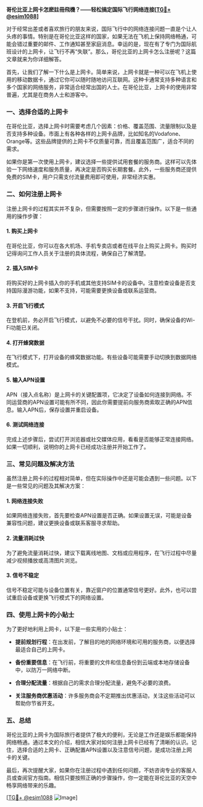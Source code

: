 **哥伦比亚上网卡怎麽註冊飛機？——轻松搞定国际飞行网络连接[[TG💪+ @esim1088](https://t.me/s/esim1088)]**

对于经常出差或者喜欢旅行的朋友来说，国际飞行中的网络连接问题一直是个让人头疼的事情。特别是在哥伦比亚这样的国家，如果无法在飞机上保持网络畅通，可能会错过重要的邮件、工作通知甚至家庭消息。幸运的是，现在有了专门为国际航班设计的上网卡，让飞行不再“失联”。那么，哥伦比亚的上网卡怎么注册呢？这篇文章就来为你详细解答。

首先，让我们了解一下什么是上网卡。简单来说，上网卡就是一种可以在飞机上使用的移动数据卡，通过它你可以随时随地访问互联网。这种卡通常支持多种语言和多个国家的网络服务，非常适合经常出国的人士。在哥伦比亚，上网卡的使用非常普遍，尤其是在商务人士和游客中。

### **一、选择合适的上网卡**

在哥伦比亚，选择上网卡时需要考虑几个因素：价格、覆盖范围、流量限制以及是否支持多种设备。市面上有各种各样的上网卡品牌，比如知名的Vodafone、Orange等。这些品牌提供的上网卡不仅质量可靠，而且覆盖范围广，适合不同的需求。

如果你是第一次使用上网卡，建议选择一些提供试用套餐的服务商。这样可以先体验一下网络速度和服务质量，再决定是否购买长期套餐。此外，一些服务商还提供免费的SIM卡，用户只需支付流量费用即可使用，非常经济实惠。

### **二、如何注册上网卡**

注册上网卡的过程其实并不复杂，但需要按照一定的步骤进行操作。以下是一些通用的操作步骤：

#### **1. 购买上网卡**
在哥伦比亚，你可以在各大机场、手机专卖店或者在线平台上购买上网卡。购买时记得询问工作人员关于注册的具体流程，确保自己了解清楚。

#### **2. 插入SIM卡**
将购买好的上网卡插入你的手机或其他支持SIM卡的设备中。注意检查设备是否支持国际漫游功能，如果不支持，可能需要更换设备或联系运营商。

#### **3. 开启飞行模式**
在登机前，务必开启飞行模式，以避免不必要的信号干扰。同时，确保设备的Wi-Fi功能已关闭。

#### **4. 打开蜂窝数据**
在飞行模式下，打开设备的蜂窝数据功能。有些设备可能需要手动切换到数据网络模式。

#### **5. 输入APN设置**
APN（接入点名称）是上网卡的关键配置项，它决定了设备如何连接到网络。不同运营商的APN设置可能有所不同，因此你需要提前向服务商索取正确的APN信息。输入APN后，保存设置并重启设备。

#### **6. 测试网络连接**
完成上述步骤后，尝试打开浏览器或社交媒体应用，看看是否能够正常连接网络。如果一切顺利，说明你的上网卡已经成功注册并开始工作了。

### **三、常见问题及解决方法**

虽然注册上网卡的过程相对简单，但在实际操作中还是可能会遇到一些问题。以下是一些常见的问题及其解决方案：

#### **1. 网络连接失败**
如果网络连接失败，首先要检查APN设置是否正确。如果设置无误，可能是设备兼容性问题，建议更换设备或联系客服寻求帮助。

#### **2. 流量消耗过快**
为了避免流量消耗过快，建议下载离线地图、文档或应用程序，在飞行过程中尽量减少视频播放或高清图片浏览。

#### **3. 信号不稳定**
信号不稳定可能与设备位置有关，靠近窗户的位置通常信号更好。此外，也可以尝试重启设备或更换飞行模式下的网络设置。

### **四、使用上网卡的小贴士**

为了更好地利用上网卡，以下是一些实用的小贴士：

- **提前规划行程**：在出发前，了解目的地的网络环境和可用的服务商，以便选择最适合自己的上网卡。
  
- **备份重要信息**：在飞行前，将重要的文件和信息备份到云端或本地存储设备中，以防万一网络中断。

- **合理分配流量**：根据自己的需求合理分配流量，避免不必要的浪费。

- **关注服务商优惠活动**：许多服务商会不定期推出优惠活动，关注这些活动可以帮助你节省开支。

### **五、总结**

哥伦比亚的上网卡为国际旅行者提供了极大的便利，无论是工作还是娱乐都能保持网络畅通。通过本文的介绍，相信大家对如何注册上网卡已经有了清晰的认识。记住，选择合适的上网卡、正确配置APN设置以及注意信号问题，是成功注册上网卡的关键。

最后，再次提醒大家，如果你在注册过程中遇到任何问题，不妨咨询专业的客服人员或查阅官方指南。相信只要按照正确的步骤操作，你一定能在哥伦比亚的天空中畅享网络带来的乐趣。

[[TG💪+ @esim1088](https://t.me/s/esim1088) ![Image](https://i.postimg.cc/4NQfJmqS/Snipaste-2025-05-13-00-14-12.png)]